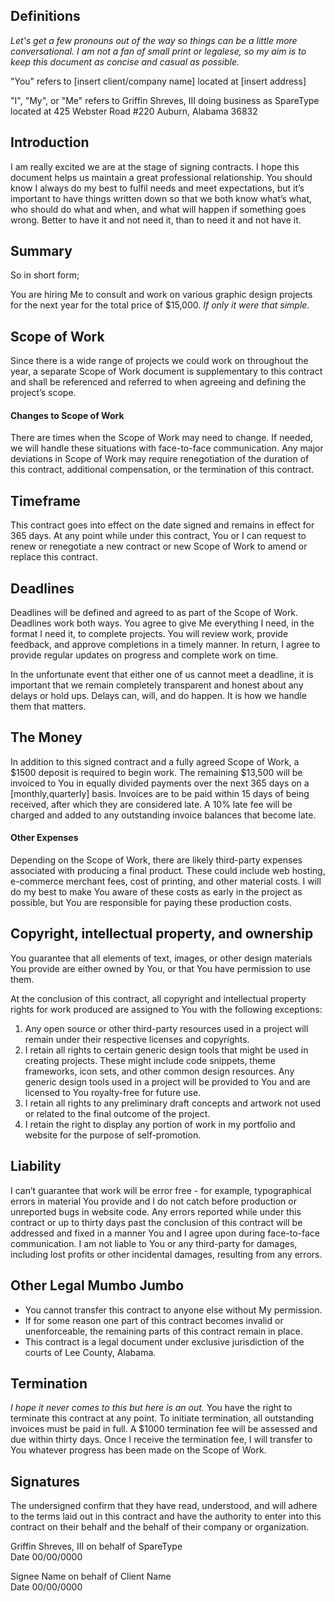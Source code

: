 ## Definitions
_Let's get a few pronouns out of the way so things can be a little more conversational. I am not a fan of small print or legalese, so my aim is to keep this document as concise and casual as possible._

"You" refers to [insert client/company name] located at [insert address]

"I", "My", or "Me" refers to Griffin Shreves, III doing business as SpareType located at 425 Webster Road #220 Auburn, Alabama 36832

## Introduction
I am really excited we are at the stage of signing contracts. I hope this document helps us maintain a great professional relationship. You should know I always do my best to fulfil needs and meet expectations, but it’s important to have things written down so that we both know what’s what, who should do what and when, and what will happen if something goes wrong. Better to have it and not need it, than to need it and not have it.

## Summary
So in short form;

You are hiring Me to consult and work on various graphic design projects for the next year for the total price of $15,000. _If only it were that simple._

## Scope of Work
Since there is a wide range of projects we could work on throughout the year, a separate Scope of Work document is supplementary to this contract and shall be referenced and referred to when agreeing and defining the project’s scope.

#### Changes to Scope of Work
There are times when the Scope of Work may need to change. If needed, we will handle these situations with face-to-face communication. Any major deviations in Scope of Work may require renegotiation of the duration of this contract, additional compensation, or the termination of this contract.

## Timeframe
This contract goes into effect on the date signed and remains in effect for 365 days. At any point while under this contract, You or I can request to renew or renegotiate a new contract or new Scope of Work to amend or replace this contract.

## Deadlines
Deadlines will be defined and agreed to as part of the Scope of Work. Deadlines work both ways. You agree to give Me everything I need, in the format I need it, to complete projects. You will review work, provide feedback, and approve completions in a timely manner. In return, I agree to provide regular updates on progress and complete work on time.

In the unfortunate event that either one of us cannot meet a deadline, it is important that we remain completely transparent and honest about any delays or hold ups. Delays can, will, and do happen. It is how we handle them that matters.

## The Money
In addition to this signed contract and a fully agreed Scope of Work, a $1500 deposit is required to begin work. The remaining $13,500 will be invoiced to You in equally divided payments over the next 365 days on a [monthly,quarterly] basis. Invoices are to be paid within 15 days of being received, after which they are considered late. A 10% late fee will be charged and added to any outstanding invoice balances that become late.

#### Other Expenses
Depending on the Scope of Work, there are likely third-party expenses associated with producing a final product. These could include web hosting, e-commerce merchant fees, cost of printing, and other material costs. I will do my best to make You aware of these costs as early in the project as possible, but You are responsible for paying these production costs.

##  Copyright, intellectual property, and ownership
You guarantee that all elements of text, images, or other design materials You provide are either owned by You, or that You have permission to use them.

At the conclusion of this contract, all copyright and intellectual property rights for work produced are assigned to You with the following exceptions:

1. Any open source or other third-party resources used in a project will remain under their respective licenses and copyrights.
2. I retain all rights to certain generic design tools that might be used in creating projects. These might include code snippets, theme frameworks, icon sets, and other common design resources. Any generic design tools used in a project will be provided to You and are licensed to You royalty-free for future use.
3. I retain all rights to any preliminary draft concepts and artwork not used or related to the final outcome of the project.
4. I retain the right to display any portion of work in my portfolio and website for the purpose of self-promotion.

## Liability
I can’t guarantee that work will be error free - for example, typographical errors in material You provide and I do not catch before production or unreported bugs in website code. Any errors reported while under this contract or up to thirty days past the conclusion of this contract will be addressed and fixed in a manner You and I agree upon during face-to-face communication. I am not liable to You or any third-party for damages, including lost profits or other incidental damages, resulting from any errors.

## Other Legal Mumbo Jumbo
- You cannot transfer this contract to anyone else without My permission.
- If for some reason one part of this contract becomes invalid or unenforceable, the remaining parts of this contract remain in place.
- This contract is a legal document under exclusive jurisdiction of the courts of Lee County, Alabama.

## Termination
_I hope it never comes to this but here is an out._ You have the right to terminate this contract at any point. To initiate termination, all outstanding invoices must be paid in full. A $1000 termination fee will be assessed and due within thirty days. Once I receive the termination fee, I will transfer to You whatever progress has been made on the Scope of Work.


## Signatures

The undersigned confirm that they have read, understood, and will adhere to the terms laid out in this contract and have the authority to enter into this contract on their behalf and the behalf of their company or organization.



Griffin Shreves, III on behalf of SpareType  
Date 00/00/0000



Signee Name on behalf of Client Name  
Date 00/00/0000